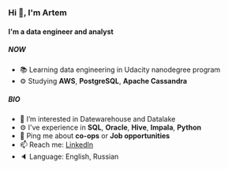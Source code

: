 ### Hi :wave:, I'm Artem
#### I'm a data engineer and analyst
##### NOW
- :books: Learning data engineering in Udacity nanodegree program
- :gear: Studying **AWS**, **PostgreSQL**, **Apache Cassandra**

##### BIO
- :eyes: I’m interested in Datewarehouse and Datalake
- :gear: I've experience in **SQL**, **Oracle**, **Hive**, **Impala**, **Python**
- 💬 Ping me about **co-ops** or **Job opportunities**
- :mailbox: Reach me: [LinkedIn](https://www.linkedin.com/in/artem-borisov-9540811b4/)
- :speaker: Language: English, Russian
